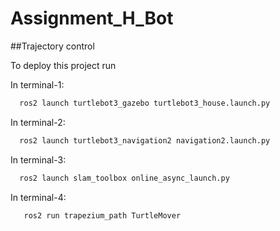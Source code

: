 # Assignment_H_Bot

##Trajectory control

To deploy this project run

In terminal-1:
```bash
  ros2 launch turtlebot3_gazebo turtlebot3_house.launch.py

```


In terminal-2:
```bash
  ros2 launch turtlebot3_navigation2 navigation2.launch.py  

```


In terminal-3:
```bash
  ros2 launch slam_toolbox online_async_launch.py

```



In terminal-4:
```bash
   ros2 run trapezium_path TurtleMover 


```
